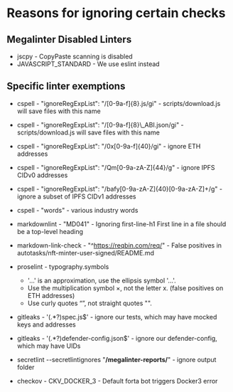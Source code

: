 # Reasons for ignoring certain checks

## Megalinter Disabled Linters

- jscpy - CopyPaste scanning is disabled
- JAVASCRIPT_STANDARD - We use eslint instead

## Specific linter exemptions

- cspell - "ignoreRegExpList": "/[0-9a-f]{8}.js/gi" - scripts/download.js will save files with this name
- cspell - "ignoreRegExpList": "/[0-9a-f]{8}\\_ABI.json/gi" - scripts/download.js will save files with this name
- cspell - "ignoreRegExpList": "/0x[0-9a-f]{40}/gi" - ignore ETH addresses
- cspell - "ignoreRegExpList": "/Qm[0-9a-zA-Z]{44}/g" - ignore IPFS CIDv0 addresses
- cspell - "ignoreRegExpList": "/bafy[0-9a-zA-Z]{40}[0-9a-zA-Z]+/g" - ignore a subset of IPFS CIDv1 addresses

- cspell - "words" - various industry words

- markdownlint - "MD041" - Ignoring first-line-h1 First line in a file should be a top-level heading

- markdown-link-check - "^<https://reqbin.com/req/>" - False positives in autotasks/nft-minter-user-signed/README.md

- proselint - typography.symbols
  - '...' is an approximation, use the ellipsis symbol '…'.
  - Use the multiplication symbol ×, not the letter x. (false positives on ETH addresses)
  - Use curly quotes “”, not straight quotes "".

- gitleaks - '(.*?)spec\.js$' - ignore our tests, which may have mocked keys and addresses
- gitleaks - '(.*?)defender-config\.json$' - ignore our defender-config, which may have UIDs

- secretlint --secretlintignores "**/megalinter-reports/**" - ignore output folder

- checkov - CKV_DOCKER_3 - Default forta bot triggers Docker3 error

